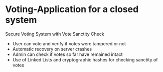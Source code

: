 # Voting-Application for a closed system
Secure Voting System with Vote Sanctity Check

- User can vote and verify if votes were tampered or not
- Automatic recovery on server crashes
- Admin can check if votes so far have remained intact
- Use of Linked Lists and cryptographic hashes for checking sanctity of votes

